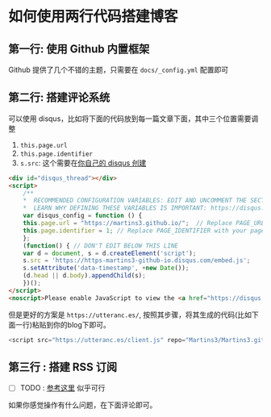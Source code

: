 # 如何使用两行代码搭建博客

## 第一行: 使用 Github 内置框架
Github 提供了几个不错的主题，只需要在 `docs/_config.yml` 配置即可

## 第二行: 搭建评论系统
可以使用 disqus，比如将下面的代码放到每一篇文章下面，其中三个位置需要调整
1. `this.page.url`
2. `this.page.identifier`
3. `s.src`: 这个需要在[你自己的 disqus 创建](https://disqus.com/admin/create/)

```html
<div id="disqus_thread"></div>
<script>
    /**
    *  RECOMMENDED CONFIGURATION VARIABLES: EDIT AND UNCOMMENT THE SECTION BELOW TO INSERT DYNAMIC VALUES FROM YOUR PLATFORM OR CMS.
    *  LEARN WHY DEFINING THESE VARIABLES IS IMPORTANT: https://disqus.com/admin/universalcode/#configuration-variables    */
    var disqus_config = function () {
    this.page.url = "https://martins3.github.io/";  // Replace PAGE_URL with your page's canonical URL variable
    this.page.identifier = 1; // Replace PAGE_IDENTIFIER with your page's unique identifier variable
    };
    (function() { // DON'T EDIT BELOW THIS LINE
    var d = document, s = d.createElement('script');
    s.src = 'https://https-martins3-github-io.disqus.com/embed.js';
    s.setAttribute('data-timestamp', +new Date());
    (d.head || d.body).appendChild(s);
    })();
</script>
<noscript>Please enable JavaScript to view the <a href="https://disqus.com/?ref_noscript">comments powered by Disqus.</a></noscript>
```

但是更好的方案是 `https://utteranc.es/`, 按照其步骤，将其生成的代码(比如下面一行)粘贴到你的blog下即可。
```js
<script src="https://utteranc.es/client.js" repo="Martins3/Martins3.github.io" issue-term="url" theme="github-light" crossorigin="anonymous" async> </script>
```
## 第三行 : 搭建 RSS 订阅
- [ ] TODO : [参考这里](https://dzhavat.github.io/2020/01/19/adding-an-rss-feed-to-github-pages.html) 似乎可行

如果你感觉操作有什么问题，在下面评论即可。
<script src="https://utteranc.es/client.js" repo="Martins3/Martins3.github.io" issue-term="url" theme="github-light" crossorigin="anonymous" async> </script>
